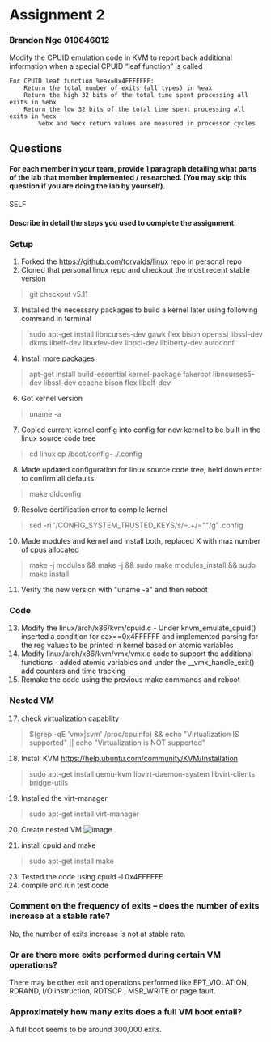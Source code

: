# Assignment 2 
### Brandon Ngo 010646012

Modify the CPUID emulation code in KVM to report back additional information when a special CPUID “leaf function” is called

    For CPUID leaf function %eax=0x4FFFFFFF:
        Return the total number of exits (all types) in %eax
        Return the high 32 bits of the total time spent processing all exits in %ebx
        Return the low 32 bits of the total time spent processing all exits in %ecx
            %ebx and %ecx return values are measured in processor cycles

## Questions

#### For each member in your team, provide 1 paragraph detailing what parts of the lab that member implemented / researched. (You may skip this question if you are doing the lab by yourself).
SELF

#### Describe in detail the steps you used to complete the assignment. 
### Setup
  1. Forked the https://github.com/torvalds/linux repo in personal repo
  2. Cloned that personal linux repo and checkout the most recent stable version 
  > git checkout v5.11
  3. Installed the necessary packages to build a kernel later using following command in terminal 
  > sudo apt-get install libncurses-dev gawk flex bison openssl libssl-dev dkms libelf-dev libudev-dev libpci-dev libiberty-dev autoconf
  4. Install more packages
  > apt-get install build-essential kernel-package fakeroot libncurses5-dev libssl-dev ccache bison flex libelf-dev 
  6. Got kernel version
  > uname -a
  7. Copied current kernel config into config for new kernel to be built in the linux source code tree
  > cd linux
  >  cp /boot/config-<KERNEL VERSION> ./.config
  8. Made updated configuration for linux source code tree, held down enter to confirm all defaults
  > make oldconfig
  9. Resolve certification error to compile kernel 
  > sed -ri '/CONFIG_SYSTEM_TRUSTED_KEYS/s/=.+/=""/g' .config 
  10. Made modules and kernel and install both, replaced X with max number of cpus allocated
  > make -j <X> modules && make -j <X> && sudo make modules_install && sudo make install
  11. Verify the new version with "uname -a" and then reboot
  ### Code
  13. Modify the linux/arch/x86/kvm/cpuid.c 
    - Under knvm_emulate_cpuid() inserted a condition for eax==0x4FFFFFF and implemented parsing for the reg values to be printed in kernel based on atomic variables
  14. Modify linux/arch/x86/kvm/vmx/vmx.c code to support the additional functions
    - added atomic variables and under the __vmx_handle_exit() add counters and time tracking
  15. Remake the code using the previous make commands and reboot
  ### Nested VM
  17. check virtualization capablity
  > $(grep -qE 'vmx|svm' /proc/cpuinfo) && echo "Virtualization IS supported" || echo "Virtualization is NOT supported"
  18. Install KVM https://help.ubuntu.com/community/KVM/Installation
  > sudo apt-get install qemu-kvm libvirt-daemon-system libvirt-clients bridge-utils
  19. Installed the virt-manager 
  > sudo apt-get install virt-manager
  20. Create nested VM
  ![image](https://user-images.githubusercontent.com/23691164/116650943-01988400-a937-11eb-82cd-6ed6bea5c55a.png)

  22. install cpuid and make
  > sudo apt-get install make
  23. Tested the code using cpuid -l 0x4FFFFFE
  24. compile and run test code

### Comment on the frequency of exits – does the number of exits increase at a stable rate? 
No, the number of exits increase is not at stable rate. 
### Or are there more exits performed during certain VM operations? 
There may be other exit and operations performed like EPT_VIOLATION, RDRAND, I/O instruction, RDTSCP , MSR_WRITE or page fault.
### Approximately how many exits does a full VM boot entail?
A full boot seems to be around 300,000 exits. 
